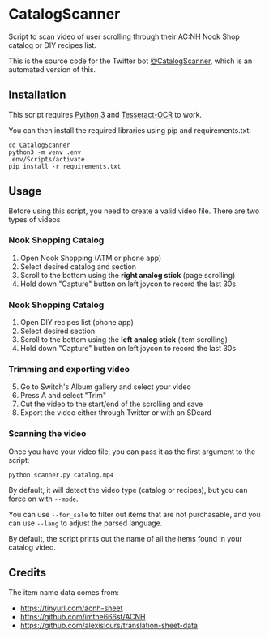 # CatalogScanner
Script to scan video of user scrolling through their AC:NH Nook Shop catalog or DIY recipes list.

This is the source code for the Twitter bot [@CatalogScanner](https://twitter.com/CatalogScanner), which is an automated version of this.


## Installation
This script requires [Python 3](https://www.python.org/downloads/release/python-377/) and [Tesseract-OCR](https://github.com/tesseract-ocr/tesseract/wiki) to work.

You can then install the required libraries using pip and requirements.txt:

```shell
cd CatalogScanner
python3 -m venv .env
.env/Scripts/activate
pip install -r requirements.txt
```

## Usage

Before using this script, you need to create a valid video file. There are two types of videos

### Nook Shopping Catalog

1. Open Nook Shopping (ATM or phone app)
2. Select desired catalog and section
3. Scroll to the bottom using the **right analog stick** (page scrolling)
4. Hold down "Capture" button on left joycon to record the last 30s

### Nook Shopping Catalog

1. Open DIY recipes list (phone app)
2. Select desired section
3. Scroll to the bottom using the **left analog stick** (item scrolling)
4. Hold down "Capture" button on left joycon to record the last 30s

### Trimming and exporting video

5. Go to Switch's Album gallery and select your video
6. Press A and select "Trim"
7. Cut the video to the start/end of the scrolling and save
8. Export the video either through Twitter or with an SDcard

### Scanning the video

Once you have your video file, you can pass it as the first argument to the script:

```
python scanner.py catalog.mp4
```

By default, it will detect the video type (catalog or recipes), but you can force on with `--mode`.

You can use `--for_sale` to filter out items that are not purchasable,
and you can use `--lang` to adjust the parsed language.

By default, the script prints out the name of all the items found in your catalog video.


## Credits

The item name data comes from:
- https://tinyurl.com/acnh-sheet
- https://github.com/imthe666st/ACNH
- https://github.com/alexislours/translation-sheet-data

